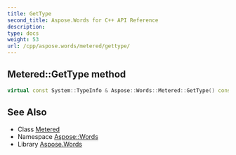 ```yaml
---
title: GetType
second_title: Aspose.Words for C++ API Reference
description: 
type: docs
weight: 53
url: /cpp/aspose.words/metered/gettype/
---
```

## Metered::GetType method




```cpp
virtual const System::TypeInfo & Aspose::Words::Metered::GetType() const override
```

## See Also

* Class [Metered](../)
* Namespace [Aspose::Words](../../)
* Library [Aspose.Words](../../../)
